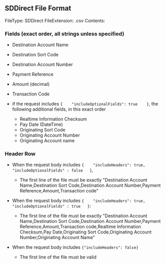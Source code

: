 ## SDDirect File Format

FileType: SDDirect
FileExtension: .csv
Contents:

### Fields (exact order, all strings unless specified)

- Destination Account Name
- Destination Sort Code
- Destination Account Number
- Payment Reference
- Amount (decimal)
- Transaction Code

- if the request includes `{    "includeOptionalFields": true    }`, the following additional fields, in this exact order
    - ​Realtime Information Checksum
    - Pay Date (DateTime)
    - Originating Sort Code
    - Originating Account Number
    - Originating Account name

### Header Row

- When the request body includes `{    "includeHeaders": true, "includeOptionalFields" : false   }`,
    - The first line of the file must be exactly "Destination Account Name,Destination Sort Code,Destination Account Number,Payment Reference,Amount,Transaction code"

- When the request body includes `{    "includeHeaders": true, "includeOptionalFields" : true   }`:
    - The first line of the file must be exactly "Destination Account Name,Destination Sort Code,Destination Account Number,Payment Reference,Amount,Transaction code,Realtime Information Checksum,Pay Date,Originating Sort Code,Originating Account Number,Originating Account Name"

- When the request body includes `{"includeHeaders": false}`
    - The first line of the file must be valid
